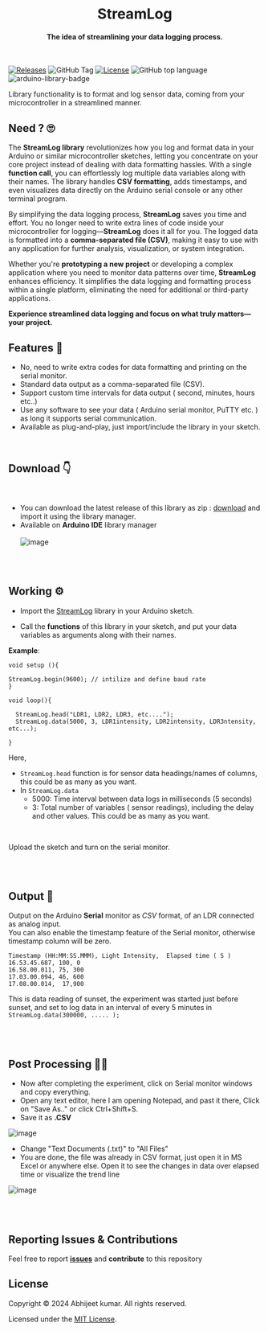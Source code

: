 
<p align="center">
    <h1 align="center">StreamLog</h1>
    <h4 align="center">
      The idea of streamlining your data logging process.
    </h4>
  <br>
</p>


<!-- Badge section -->

[![Releases](https://img.shields.io/badge/Github-Releases-blue)](https://github.com/Abhijeetbyte/StreamLog/releases)
![GitHub Tag](https://img.shields.io/github/v/tag/abhijeetbyte/StreamLog)
[![License](https://img.shields.io/github/license/abhijeetbyte/StreamLog)](LICENSE)
![GitHub top language](https://img.shields.io/github/languages/top/abhijeetbyte/streamlog)
![arduino-library-badge](https://www.ardu-badge.com/badge/StreamLog.svg?)





Library functionality is to format and log sensor data, coming from your microcontroller in a streamlined manner. 

## Need ? 🙄

The **StreamLog library** revolutionizes how you log and format data in your Arduino or similar microcontroller sketches, letting you concentrate on your core project instead of dealing with data formatting hassles. With a single **function call**, you can effortlessly log multiple data variables along with their names. The library handles **CSV formatting**, adds timestamps, and even visualizes data directly on the Arduino serial console or any other terminal program.

By simplifying the data logging process, **StreamLog** saves you time and effort. You no longer need to write extra lines of code inside your microcontroller for logging—**StreamLog** does it all for you. The logged data is formatted into a **comma-separated file (CSV)**, making it easy to use with any application for further analysis, visualization, or system integration.

Whether you're **prototyping a new project** or developing a complex application where you need to monitor data patterns over time, **StreamLog** enhances efficiency. It simplifies the data logging and formatting process within a single platform, eliminating the need for additional or third-party applications.

**Experience streamlined data logging and focus on what truly matters—your project.**


## Features 🌟
* No, need to write extra codes for data formatting and printing on the serial monitor.
* Standard data output as a comma-separated file (CSV). 
* Support custom time intervals for data output ( second, minutes, hours etc..)
* Use any software to see your data ( Arduino serial monitor, PuTTY etc. ) as long it supports serial communication.
* Available as plug-and-play, just import/include the library in your sketch. 
<br/>

## Download 👇
<br/>

* You can download the latest release of this library as zip : [download](https://github.com/Abhijeetbyte/StreamLog/releases) and import it using the library manager.
  <br/> 
* Available on **Arduino IDE** library manager
  <br/>
  <br/>
![image](https://github.com/Abhijeetbyte/StreamLog/assets/80936610/84307640-85d6-4601-97fe-05dfeccc6718)


<br/>
<br/>

## Working ⚙️

* Import the [StreamLog](https://github.com/Abhijeetbyte/StreamLog.git) library in your Arduino sketch.
 
* Call the **functions** of this library in your sketch, and put your data variables as arguments along with their names.

**Example**:

```
void setup (){

StreamLog.begin(9600); // intilize and define baud rate
}

void loop(){

  StreamLog.head("LDR1, LDR2, LDR3, etc....");
  StreamLog.data(5000, 3, LDR1intensity, LDR2intensity, LDR3ntensity, etc...);

}
```
Here,
*  `StreamLog.head` function is for sensor data headings/names of columns, this could be as many as you want.
*  In `StreamLog.data`
   - 5000: Time interval between data logs in milliseconds (5 seconds)
   - 3: Total number of variables ( sensor readings), including the delay and other values. This could be as many as you want.
     
<br/>
     
Upload the sketch and turn on the serial monitor.

<br/>

<br/>


## Output 🚀


Output on the Arduino **Serial** monitor as *CSV* format, of an LDR connected as analog input. <br/>
You can also enable the timestamp feature of the Serial monitor, otherwise timestamp column will be zero.<br/>

```
Timestamp (HH:MM:SS.MMM), Light Intensity,  Elapsed time ( S )
16.53.45.687, 100, 0 
16.58.00.011, 75, 300
17.03.00.094, 46, 600
17.08.00.014,  17,900

```

This is data reading of sunset, the experiment was started just before sunset, and set to log data in an interval of every 5 minutes in `StreamLog.data(300000, ..... );`



<br/>
<br/>

## Post Processing 👷‍♂️

* Now after completing the experiment, click on Serial monitor windows and copy everything.
* Open any text editor, here I am opening Notepad, and past it there, Click on "Save As.." or click Ctrl+Shift+S.
* Save it as **.CSV**

![image](https://github.com/Abhijeetbyte/StreamLog/assets/80936610/1fa30d83-23c3-4443-8a53-3a222a42032d)


* Change "Text Documents (.txt)" to "All Files"
* You are done, the file was already in CSV format, just open it in MS Excel or anywhere else.
Open it to see the changes in data over elapsed time or visualize the trend line

![image](https://github.com/Abhijeetbyte/StreamLog/assets/80936610/2d5b4005-2000-4ff3-b7c7-76c815e10f2d)



<br/>
<br/>



## Reporting Issues & Contributions

Feel free to report <b>[issues](https://github.com/Abhijeetbyte/StreamLog/issues/new)</b> and <b>contribute</b> to this repository


## License

Copyright © 2024 Abhijeet kumar. All rights reserved.

Licensed under the [MIT License](LICENSE).
